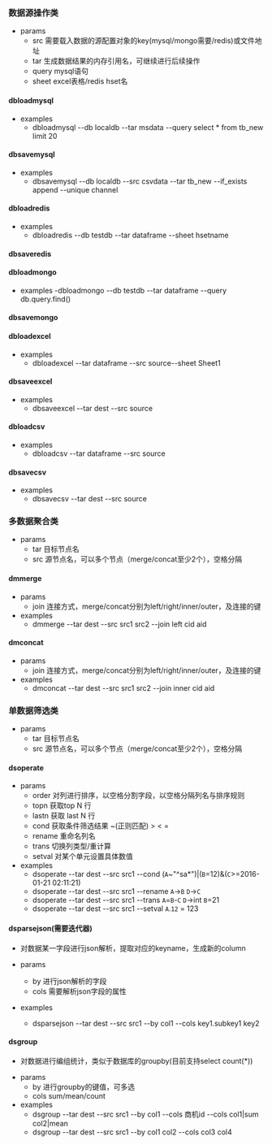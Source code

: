 ### 数据源操作类
- params
    - src 需要载入数据的源配置对象的key(mysql/mongo需要/redis)或文件地址
    - tar 生成数据结果的内存引用名，可继续进行后续操作
    - query mysql语句
    - sheet excel表格/redis hset名

#### dbloadmysql
- examples
    - dbloadmysql --db localdb --tar msdata --query select * from tb_new limit 20

#### dbsavemysql
- examples
    - dbsavemysql --db localdb --src csvdata --tar tb_new --if_exists append --unique channel 

#### dbloadredis
- examples
    - dbloadredis --db testdb --tar dataframe --sheet hsetname 

#### dbsaveredis

#### dbloadmongo
- examples
    -dbloadmongo --db testdb --tar dataframe --query db.query.find()

#### dbsavemongo

#### dbloadexcel
- examples
    - dbloadexcel --tar dataframe --src source--sheet Sheet1

#### dbsaveexcel
- examples
    - dbsaveexcel --tar dest --src source

#### dbloadcsv
- examples
    - dbloadcsv --tar dataframe --src source

#### dbsavecsv
- examples
    - dbsavecsv --tar dest --src source

### 多数据聚合类
- params
    - tar 目标节点名
    - src 源节点名，可以多个节点（merge/concat至少2个），空格分隔

#### dmmerge
- params
    - join 连接方式，merge/concat分别为left/right/inner/outer，及连接的键
- examples
    - dmmerge --tar dest --src src1 src2 --join left cid aid

#### dmconcat
- params
    - join 连接方式，merge/concat分别为left/right/inner/outer，及连接的键
- examples
    - dmconcat --tar dest --src src1 src2 --join inner cid aid

### 单数据筛选类
- params
    - tar 目标节点名
    - src 源节点名，可以多个节点（merge/concat至少2个），空格分隔

#### dsoperate
- params
    - order 对列进行排序，以空格分割字段，以空格分隔列名与排序规则
    - topn 获取top N 行
    - lastn 获取 last N 行
    - cond 获取条件筛选结果 ~(正则匹配) > < =
    - rename 重命名列名
    - trans 切换列类型/重计算
    - setval 对某个单元设置具体数值
- examples
    - dsoperate --tar dest --src src1 --cond (`A`~"^sa*")|(`B`=12)&(`C`>=2016-01-21 02:11:21) 
    - dsoperate --tar dest --src src1 --rename `A`->`B` `D`->`C`
    - dsoperate --tar dest --src src1 --trans `A`=`B`-`C` `D`->int `B`=21
    - dsoperate --tar dest --src src1 --setval `A`.`12` = 123

#### dsparsejson(需要迭代器)
* 对数据某一字段进行json解析，提取对应的keyname，生成新的column
- params
    - by 进行json解析的字段
    - cols 需要解析json字段的属性

- examples
    - dsparsejson --tar dest --src src1 --by col1 --cols key1.subkey1 key2

#### dsgroup
* 对数据进行编组统计，类似于数据库的groupby(目前支持select count(*))
- params
    - by 进行groupby的键值，可多选
    - cols sum/mean/count
- examples
    - dsgroup --tar dest --src src1 --by col1 --cols 商机id --cols col1|sum col2|mean 
    - dsgroup --tar dest --src src1 --by col1 col2 --cols col3 col4
